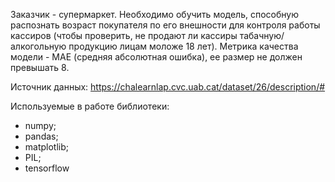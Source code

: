 Заказчик - супермаркет. Необходимо обучить модель, способную распознать возраст покупателя по его внешности для контроля работы кассиров (чтобы проверить,
не продают ли кассиры табачную/алкогольную продукцию лицам моложе 18 лет). Метрика качества модели - MAE (средняя абсолютная ошибка), ее размер не должен превышать 8.

Источник данных: https://chalearnlap.cvc.uab.cat/dataset/26/description/#

Используемые в работе библиотеки:
- numpy;
- pandas;
- matplotlib;
- PIL;
- tensorflow
